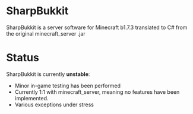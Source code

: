 # SharpBukkit

SharpBukkit is a server software for Minecraft b1.7.3 translated to C# from the original minecraft_server .jar

# Status

SharpBukkit is currently **unstable**:

* Minor in-game testing has been performed
* Currently 1:1 with minecraft_server, meaning no features have been implemented.
* Various exceptions under stress